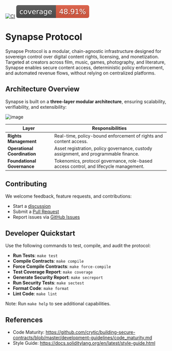 
[![CI](https://github.com/Synaps3Protocol/protocol-core-v1/actions/workflows/ci.yaml/badge.svg)](https://github.com/Synaps3Protocol/protocol-core-v1/actions/workflows/ci.yaml)
[![COV](https://raw.githubusercontent.com/Synaps3Protocol/protocol-core-v1/main/.github/workflows/cov-badge.svg)](https://github.com/Synaps3Protocol/protocol-core-v1/actions/workflows/ci.yaml)

# Synapse Protocol
Synapse Protocol is a modular, chain-agnostic infrastructure designed for sovereign control over digital content rights, licensing, and monetization. Targeted at creators across film, music, games, photography, and literature, Synapse enables secure content access, deterministic policy enforcement, and automated revenue flows, without relying on centralized platforms.

## Architecture Overview

Synapse is built on a **three-layer modular architecture**, ensuring scalability, verifiability, and extensibility:

<img width="3264" height="1656" alt="image" src="https://github.com/user-attachments/assets/3adee2bc-272b-4dc8-872c-371471026c64" />


| Layer | Responsibilities |
| --- | --- |
| **Rights Management** | Real-time, policy-bound enforcement of rights and content access. |
| **Operational Coordination** | Asset registration, policy governance, custody assignment, and programmable finance. |
| **Foundational Governance** | Tokenomics, protocol governance, role-based access control, and lifecycle management. |

## Contributing
We welcome feedback, feature requests, and contributions:
- Start a [discussion](https://github.com/Synaps3Protocol/protocol-core-v1/discussions)
- Submit a [Pull Request](https://github.com/Synaps3Protocol/protocol-core-v1/pulls)
- Report issues via [GitHub Issues](https://github.com/Synaps3Protocol/protocol-core-v1/issues)
  
## Developer Quickstart
Use the following commands to test, compile, and audit the protocol:

* **Run Tests**: `make test`  
* **Compile Contracts**: `make compile`  
* **Force Compile Contracts**: `make force-compile`  
* **Test Coverage Report**: `make coverage`  
* **Generate Security Report**: `make secreport`  
* **Run Security Tests**: `make sectest`  
* **Format Code**: `make format`  
* **Lint Code**: `make lint`   

Note: Run `make help` to see additional capabilities.

## References

- Code Maturity: https://github.com/crytic/building-secure-contracts/blob/master/development-guidelines/code_maturity.md
- Style Guide: https://docs.soliditylang.org/en/latest/style-guide.html
